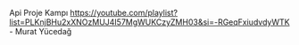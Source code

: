 Api Proje Kampı https://youtube.com/playlist?list=PLKnjBHu2xXNOzMUJ4I57MgWUKCzyZMH03&si=-RGeqFxiudvdyWTK   -  Murat Yücedağ
